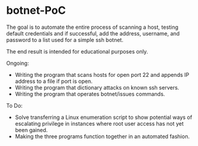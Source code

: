 # botnet-PoC

The goal is to automate the entire process of scanning a host, testing default credentials and if successful, add the address, username, and password to a list used for a simple ssh botnet.

The end result is intended for educational purposes only.

Ongoing:
- Writing the program that scans hosts for open port 22 and appends IP address to a file if port is open.
- Writing the program that dictionary attacks on known ssh servers.
- Writing the program that operates botnet/issues commands.

To Do:
- Solve transferring a Linux enumeration script to show potential ways of escalating privilege in instances where root user access has not yet been gained.
- Making the three programs function together in an automated fashion.
